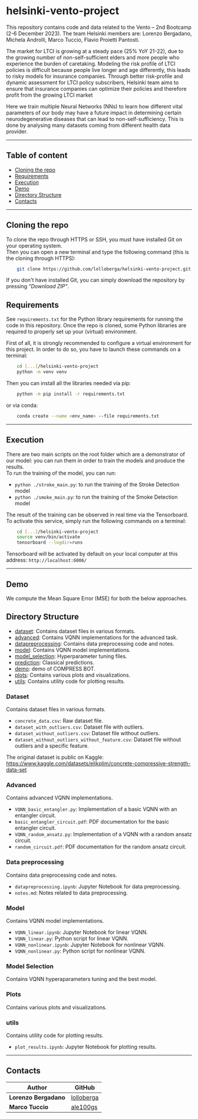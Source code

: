 # helsinki-vento-project
This repository contains code and data related to the Vento – 2nd Bootcamp (2-6 December 2023). The team Helsinki members are: Lorenzo Bergadano, Michela Androlli, Marco Tuccio, Flavio Proietti Pantosti.

The market for LTCI is growing at a steady pace (25% YoY 21-22), due to the growing number of non-self-sufficient elders and more people who experience the burden of caretaking. Modeling the risk profile of LTCI policies is difficult because people live longer and age differently, this leads to risky models for insurance companies.
Through better risk-profile and dynamic assessment for LTCI policy subscribers, Helsinki team aims to ensure that insurance companies can optimize their policies and therefore profit from the growing LTCI market

Here we train multiple Neural Networks (NNs) to learn how different vital parameters of our body may have a future impact in determining certain neurodegenerative diseases that can lead to non-self-sufficiency. This is done by analysing many datasets coming from different health data provider.

-------------------------

## Table of content
- [Cloning the repo](#cloning-the-repo)
- [Requirements](#requirements)
- [Execution](#execution)
- [Demo](#demo)
- [Directory Structure](#directory-structure)
- [Contacts](#contacts)

------------------

## Cloning the repo
To clone the repo through HTTPS or SSH, you must have installed Git on your operating system.<br>
Then you can open a new terminal and type the following command (this is the cloning through HTTPS):
```bash
    git clone https://github.com/lolloberga/helsinki-vento-project.git
```

If you don't have installed Git, you can simply download the repository by pressing <i>"Download ZIP"</i>.

## Requirements

See `requirements.txt` for the Python library requirements for running the code in this repository.
Once the repo is cloned, some Python libraries are required to properly set up your (virtual) environment.

First of all, it is strongly recommended to configure a virtual environment for this project. In order to do so, you have to launch these commands on a terminal:
```bash
    cd [...]/helsinki-vento-project
    python -m venv venv
```

Then you can install all the libraries needed via pip:
```bash
    python -m pip install -r requirements.txt
```

or via conda:
```bash
    conda create --name <env_name> --file requirements.txt
```

-----------------------
## Execution

There are two main scripts on the root folder which are a demonstrator of our model: you can run them in order to train the models and produce the results.<br>
To run the training of the model, you can run:
- `python ./stroke_main.py`: to run the training of the Stroke Detection model 
- `python ./smoke_main.py`: to run the training of the Smoke Detection model

The result of the training can be observed in real time via the Tensorboard. To activate this service, simply run the following commands on a terminal:
```bash
    cd [...]/helsinki-vento-project
    source venv/bin/activate
    tensorboard --logdir=runs
```

Tensorboard will be activated by default on your local computer at this address: `http://localhost:6006/`

------------------------

## Demo
We compute the Mean Square Error (MSE) for both the below approaches.


## Directory Structure

- [dataset](#dataset): Contains dataset files in various formats.
- [advanced](#advanced): Contains VQNN implementations for the advanced task.
- [datapreprocessing](#data-preprocessing): Contains data preprocessing code and notes.
- [model](#model): Contains VQNN model implementations.
- [model_selection](#model-selection): Hyperparameter tuning files.
- [prediction](#prediction): Classical predictions.
- [demo](#demo): demo of COMPRESS BOT.
- [plots](#plots): Contains various plots and visualizations.
- [utils](#utils): Contains utility code for plotting results.

### Dataset
Contains dataset files in various formats.

- `concrete_data.csv`: Raw dataset file.
- `dataset_with_outliers.csv`: Dataset file with outliers.
- `dataset_without_outliers.csv`: Dataset file without outliers.
- `dataset_without_outliers_without_feature.csv`: Dataset file without outliers and a specific feature.

The original dataset is public on Kaggle: https://www.kaggle.com/datasets/elikplim/concrete-compressive-strength-data-set

### Advanced
Contains advanced VQNN implementations.

- `VQNN_basic_entangler.py`: Implementation of a basic VQNN with an entangler circuit.
- `basic_entangler_circuit.pdf`: PDF documentation for the basic entangler circuit.
- `VQNN_random_ansatz.py`: Implementation of a VQNN with a random ansatz circuit.
- `random_circuit.pdf`: PDF documentation for the random ansatz circuit.

### Data preprocessing
Contains data preprocessing code and notes.

- `datapreprocessing.ipynb`: Jupyter Notebook for data preprocessing.
- `notes.md`: Notes related to data preprocessing.

### Model
Contains VQNN model implementations.

- `VQNN_linear.ipynb`: Jupyter Notebook for linear VQNN.
- `VQNN_linear.py`: Python script for linear VQNN.
- `VQNN_nonlinear.ipynb`: Jupyter Notebook for nonlinear VQNN.
- `VQNN_nonlinear.py`: Python script for nonlinear VQNN.

### Model Selection
Contains VQNN hyperaparameters tuning and the best model.

### Plots
Contains various plots and visualizations.


### utils
Contains utility code for plotting results.

- `plot_results.ipynb`: Jupyter Notebook for plotting results.

-------------------------------------------------------------

## Contacts

| Author                | GitHub                                     | 
|-----------------------|--------------------------------------------|
| **Lorenzo Bergadano** | [lolloberga](https://github.com/lolloberga) |
| **Marco Tuccio**      | [ale100gs](https://github.com/ale100gs)    |
